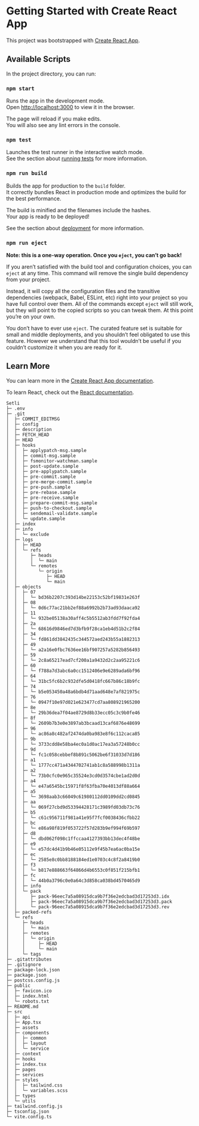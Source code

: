 # Getting Started with Create React App

This project was bootstrapped with [Create React App](https://github.com/facebook/create-react-app).

## Available Scripts

In the project directory, you can run:

### `npm start`

Runs the app in the development mode.\
Open [http://localhost:3000](http://localhost:3000) to view it in the browser.

The page will reload if you make edits.\
You will also see any lint errors in the console.

### `npm test`

Launches the test runner in the interactive watch mode.\
See the section about [running tests](https://facebook.github.io/create-react-app/docs/running-tests) for more information.

### `npm run build`

Builds the app for production to the `build` folder.\
It correctly bundles React in production mode and optimizes the build for the best performance.

The build is minified and the filenames include the hashes.\
Your app is ready to be deployed!

See the section about [deployment](https://facebook.github.io/create-react-app/docs/deployment) for more information.

### `npm run eject`

**Note: this is a one-way operation. Once you `eject`, you can’t go back!**

If you aren’t satisfied with the build tool and configuration choices, you can `eject` at any time. This command will remove the single build dependency from your project.

Instead, it will copy all the configuration files and the transitive dependencies (webpack, Babel, ESLint, etc) right into your project so you have full control over them. All of the commands except `eject` will still work, but they will point to the copied scripts so you can tweak them. At this point you’re on your own.

You don’t have to ever use `eject`. The curated feature set is suitable for small and middle deployments, and you shouldn’t feel obligated to use this feature. However we understand that this tool wouldn’t be useful if you couldn’t customize it when you are ready for it.

## Learn More

You can learn more in the [Create React App documentation](https://facebook.github.io/create-react-app/docs/getting-started).

To learn React, check out the [React documentation](https://reactjs.org/).

```
Setli
├─ .env
├─ .git
│  ├─ COMMIT_EDITMSG
│  ├─ config
│  ├─ description
│  ├─ FETCH_HEAD
│  ├─ HEAD
│  ├─ hooks
│  │  ├─ applypatch-msg.sample
│  │  ├─ commit-msg.sample
│  │  ├─ fsmonitor-watchman.sample
│  │  ├─ post-update.sample
│  │  ├─ pre-applypatch.sample
│  │  ├─ pre-commit.sample
│  │  ├─ pre-merge-commit.sample
│  │  ├─ pre-push.sample
│  │  ├─ pre-rebase.sample
│  │  ├─ pre-receive.sample
│  │  ├─ prepare-commit-msg.sample
│  │  ├─ push-to-checkout.sample
│  │  ├─ sendemail-validate.sample
│  │  └─ update.sample
│  ├─ index
│  ├─ info
│  │  └─ exclude
│  ├─ logs
│  │  ├─ HEAD
│  │  └─ refs
│  │     ├─ heads
│  │     │  └─ main
│  │     └─ remotes
│  │        └─ origin
│  │           ├─ HEAD
│  │           └─ main
│  ├─ objects
│  │  ├─ 07
│  │  │  └─ bd36b2207c393d14be22153c52bf19831e263f
│  │  ├─ 08
│  │  │  └─ 0d6c77ac21bb2ef88a6992b2b73ad93daaca92
│  │  ├─ 11
│  │  │  └─ 932be05138a30aff4c5b5512ab3fdd7f92fda4
│  │  ├─ 2a
│  │  │  └─ 68616d9846ed7d3bfb9f28ca1eb4d51b2c2f84
│  │  ├─ 34
│  │  │  └─ fd861dd3842435c344572aed243b55a1882313
│  │  ├─ 49
│  │  │  └─ a2a16e0fbc7636ee16bf907257a5282b856493
│  │  ├─ 59
│  │  │  └─ 2c8a65217ead7cf200a1a9432d2c2aa95221c6
│  │  ├─ 60
│  │  │  └─ f788a7d3abc6a0cc1512406e9e6289ada6bf96
│  │  ├─ 64
│  │  │  └─ 31bc5fc6b2c932dfe5d0418fc667b86c18b9fc
│  │  ├─ 74
│  │  │  └─ b5e053450a48a6bdb4d71aad648e7af821975c
│  │  ├─ 76
│  │  │  └─ 0947f10e97d021e623477cd7aa808921965200
│  │  ├─ 8e
│  │  │  └─ 29b36dea7f04ae8729d8b33ecc05c3c9b0fe46
│  │  ├─ 8f
│  │  │  └─ 2609b7b3e0e3897ab3bcaad13caf6876e48699
│  │  ├─ 96
│  │  │  └─ ac86a8c482af2474da0ba983e8f6c112caca85
│  │  ├─ 9b
│  │  │  └─ 3733cdd8e58ba4ec0a1d0ac17ea3a57248b0cc
│  │  ├─ 9d
│  │  │  └─ fc1c058cebbef8b891c5062be6f31033d7d186
│  │  ├─ a1
│  │  │  └─ 1777cc471a4344702741ab1c8a588998b1311a
│  │  ├─ a2
│  │  │  └─ 73b0cfc0e965c35524e3cd0d3574cbe1ad2d0d
│  │  ├─ a4
│  │  │  └─ e47a6545bc15971f8f63fba70e4013df88a664
│  │  ├─ a5
│  │  │  └─ 3698aab3c66049c61980112dd0109dd2cd0845
│  │  ├─ aa
│  │  │  └─ 069f27cbd9d53394428171c3989fd03db73c76
│  │  ├─ b5
│  │  │  └─ c61c956711f981a41e95f7fcf0038436cfbb22
│  │  ├─ bc
│  │  │  └─ e86a98f819f053722f57d283b9ef994f69b597
│  │  ├─ d8
│  │  │  └─ dbd062f098c1ffccaa4127393bb13dec4f48be
│  │  ├─ e9
│  │  │  └─ e57dc4d41b9b46e05112e9f45b7ea6ac0ba15e
│  │  ├─ ec
│  │  │  └─ 2585e8c0bb8188184ed1e0703c4c8f2a8419b0
│  │  ├─ f3
│  │  │  └─ b817e888663f64866d4b6553c0f851f215bfb1
│  │  ├─ fc
│  │  │  └─ 44b0a3796c0e0a64c3d858ca038bd4570465d9
│  │  ├─ info
│  │  └─ pack
│  │     ├─ pack-96eec7a5a08915dca9b7f36e2edcbad3d17253d3.idx
│  │     ├─ pack-96eec7a5a08915dca9b7f36e2edcbad3d17253d3.pack
│  │     └─ pack-96eec7a5a08915dca9b7f36e2edcbad3d17253d3.rev
│  ├─ packed-refs
│  └─ refs
│     ├─ heads
│     │  └─ main
│     ├─ remotes
│     │  └─ origin
│     │     ├─ HEAD
│     │     └─ main
│     └─ tags
├─ .gitattributes
├─ .gitignore
├─ package-lock.json
├─ package.json
├─ postcss.config.js
├─ public
│  ├─ favicon.ico
│  ├─ index.html
│  └─ robots.txt
├─ README.md
├─ src
│  ├─ api
│  ├─ App.tsx
│  ├─ assets
│  ├─ components
│  │  ├─ common
│  │  ├─ layout
│  │  └─ service
│  ├─ context
│  ├─ hooks
│  ├─ index.tsx
│  ├─ pages
│  ├─ services
│  ├─ styles
│  │  ├─ tailwind.css
│  │  └─ variables.scss
│  ├─ types
│  └─ utils
├─ tailwind.config.js
├─ tsconfig.json
└─ vite.config.ts

```